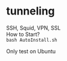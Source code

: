 # tunneling

SSH, Squid, VPN, SSL  
How to Start?  
```bash AutoInstall.sh``` 

Only test on Ubuntu
